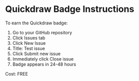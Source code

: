 # Quickdraw Badge Instructions 
 
To earn the Quickdraw badge: 
1. Go to your GitHub repository 
2. Click Issues tab 
3. Click New Issue 
4. Title: Test issue 
5. Click Submit new issue 
6. Immediately click Close issue 
7. Badge appears in 24-48 hours 
 
Cost: FREE 
